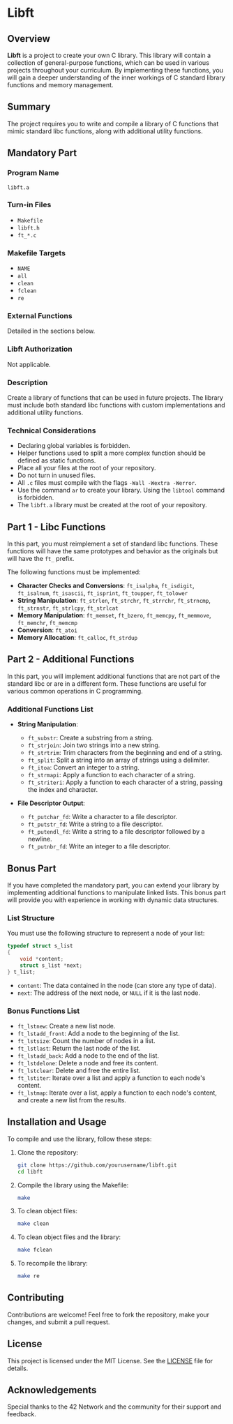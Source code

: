 
# Libft

## Overview

**Libft** is a project to create your own C library. This library will contain a collection of general-purpose functions, which can be used in various projects throughout your curriculum. By implementing these functions, you will gain a deeper understanding of the inner workings of C standard library functions and memory management.

## Summary

The project requires you to write and compile a library of C functions that mimic standard libc functions, along with additional utility functions.

## Mandatory Part

### Program Name
`libft.a`

### Turn-in Files
- `Makefile`
- `libft.h`
- `ft_*.c`

### Makefile Targets
- `NAME`
- `all`
- `clean`
- `fclean`
- `re`

### External Functions
Detailed in the sections below.

### Libft Authorization
Not applicable.

### Description
Create a library of functions that can be used in future projects. The library must include both standard libc functions with custom implementations and additional utility functions.

### Technical Considerations
- Declaring global variables is forbidden.
- Helper functions used to split a more complex function should be defined as static functions.
- Place all your files at the root of your repository.
- Do not turn in unused files.
- All `.c` files must compile with the flags `-Wall -Wextra -Werror`.
- Use the command `ar` to create your library. Using the `libtool` command is forbidden.
- The `libft.a` library must be created at the root of your repository.

## Part 1 - Libc Functions

In this part, you must reimplement a set of standard libc functions. These functions will have the same prototypes and behavior as the originals but will have the `ft_` prefix. 

The following functions must be implemented:

- **Character Checks and Conversions**: `ft_isalpha`, `ft_isdigit`, `ft_isalnum`, `ft_isascii`, `ft_isprint`, `ft_toupper`, `ft_tolower`
- **String Manipulation**: `ft_strlen`, `ft_strchr`, `ft_strrchr`, `ft_strncmp`, `ft_strnstr`, `ft_strlcpy`, `ft_strlcat`
- **Memory Manipulation**: `ft_memset`, `ft_bzero`, `ft_memcpy`, `ft_memmove`, `ft_memchr`, `ft_memcmp`
- **Conversion**: `ft_atoi`
- **Memory Allocation**: `ft_calloc`, `ft_strdup`

## Part 2 - Additional Functions

In this part, you will implement additional functions that are not part of the standard libc or are in a different form. These functions are useful for various common operations in C programming.

### Additional Functions List

- **String Manipulation**:
  - `ft_substr`: Create a substring from a string.
  - `ft_strjoin`: Join two strings into a new string.
  - `ft_strtrim`: Trim characters from the beginning and end of a string.
  - `ft_split`: Split a string into an array of strings using a delimiter.
  - `ft_itoa`: Convert an integer to a string.
  - `ft_strmapi`: Apply a function to each character of a string.
  - `ft_striteri`: Apply a function to each character of a string, passing the index and character.

- **File Descriptor Output**:
  - `ft_putchar_fd`: Write a character to a file descriptor.
  - `ft_putstr_fd`: Write a string to a file descriptor.
  - `ft_putendl_fd`: Write a string to a file descriptor followed by a newline.
  - `ft_putnbr_fd`: Write an integer to a file descriptor.

## Bonus Part

If you have completed the mandatory part, you can extend your library by implementing additional functions to manipulate linked lists. This bonus part will provide you with experience in working with dynamic data structures.

### List Structure

You must use the following structure to represent a node of your list:

```c
typedef struct s_list
{
    void *content;
    struct s_list *next;
} t_list;
```

- `content`: The data contained in the node (can store any type of data).
- `next`: The address of the next node, or `NULL` if it is the last node.

### Bonus Functions List

- `ft_lstnew`: Create a new list node.
- `ft_lstadd_front`: Add a node to the beginning of the list.
- `ft_lstsize`: Count the number of nodes in a list.
- `ft_lstlast`: Return the last node of the list.
- `ft_lstadd_back`: Add a node to the end of the list.
- `ft_lstdelone`: Delete a node and free its content.
- `ft_lstclear`: Delete and free the entire list.
- `ft_lstiter`: Iterate over a list and apply a function to each node's content.
- `ft_lstmap`: Iterate over a list, apply a function to each node's content, and create a new list from the results.

## Installation and Usage

To compile and use the library, follow these steps:

1. Clone the repository:
   ```sh
   git clone https://github.com/yourusername/libft.git
   cd libft
   ```

2. Compile the library using the Makefile:
   ```sh
   make
   ```

3. To clean object files:
   ```sh
   make clean
   ```

4. To clean object files and the library:
   ```sh
   make fclean
   ```

5. To recompile the library:
   ```sh
   make re
   ```

## Contributing

Contributions are welcome! Feel free to fork the repository, make your changes, and submit a pull request.

## License

This project is licensed under the MIT License. See the [LICENSE](LICENSE) file for details.

## Acknowledgements

Special thanks to the 42 Network and the community for their support and feedback.
